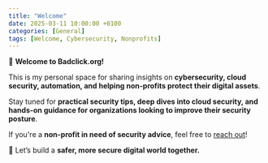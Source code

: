 ```yaml
---
title: "Welcome"
date: 2025-03-11 10:00:00 +0100
categories: [General]
tags: [Welcome, Cybersecurity, Nonprofits]
---
```


👋 **Welcome to Badclick.org!**  

This is my personal space for sharing insights on **cybersecurity, cloud security, automation, and helping non-profits protect their digital assets**.  

Stay tuned for **practical security tips, deep dives into cloud security, and hands-on guidance for organizations looking to improve their security posture**.  

If you're a **non-profit in need of security advice**, feel free to [reach out](mailto:nick@badclick.org)!  

🚀 Let’s build a **safer, more secure digital world together.**
